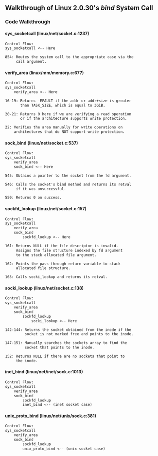 ## Walkthrough of Linux 2.0.30's _bind_ System Call

### Code Walkthrough

#### sys\_socketcall (linux/net/socket.c:1237)

```txt
Control Flow:
sys_socketcall <-- Here

854: Routes the system call to the appropriate case via the
     call argument.
```

#### verify\_area (linux/mm/memory.c:677)

```txt
Control Flow:
sys_socketcall
    verify_area <-- Here

16-19: Returns -EFAULT if the addr or addr+size is greater
       than TASK_SIZE, which is equal to 3GiB.

20-21: Returns 0 here if we are verifying a read operation
       or if the architecture supports write protection.

22: Verifies the area manually for write operations on
    architectures that do NOT support write protection.
```

#### sock\_bind (linux/net/socket.c:537)

```txt
Control Flow:
sys_socketcall
    verify_area
    sock_bind <-- Here

545: Obtains a pointer to the socket from the fd argument.

546: Calls the socket's bind method and returns its retval
     if it was unsuccessful.

550: Returns 0 on success.
```

#### sockfd\_lookup (linux/net/socket.c:157)

```txt
Control Flow:
sys_socketcall
    verify_area
    sock_bind
        sockfd_lookup <-- Here

161: Returns NULL if the file descriptor is invalid.
     Assigns the file structure indexed by fd argument
     to the stack allocated file argument.

162: Points the pass-through return variable to stack
     allocated file structure.

163: Calls socki_lookup and returns its retval.
```

#### socki\_lookup (linux/net/socket.c:138)

```txt
Control Flow:
sys_socketcall
    verify_area
    sock_bind
        sockfd_lookup
            socki_lookup <-- Here

142-144: Returns the socket obtained from the inode if the
         socket is not marked free and points to the inode.

147-151: Manually searches the sockets array to find the
         socket that points to the inode.

152: Returns NULL if there are no sockets that point to
     the inode.
```

#### inet\_bind (linux/net/inet/sock.c:1013)

```txt
Control Flow:
sys_socketcall
    verify_area
    sock_bind
        sockfd_lookup
        inet_bind <-- (inet socket case)


```

#### unix\_proto\_bind (linux/net/unix/sock.c:381)

```txt
Control Flow:
sys_socketcall
    verify_area
    sock_bind
        sockfd_lookup
        unix_proto_bind <-- (unix socket case)


```
